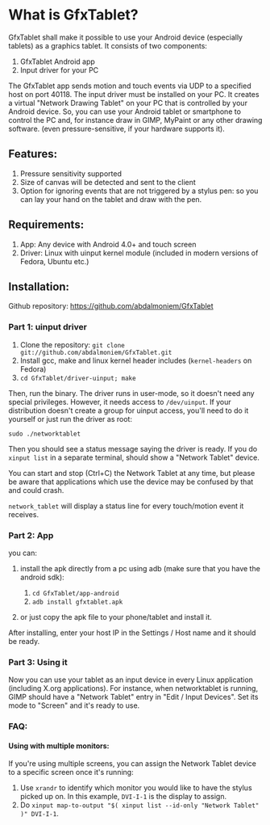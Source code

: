 # What is GfxTablet?
GfxTablet shall make it possible to use your Android device (especially tablets) as a graphics tablet.
It consists of two components:

1. GfxTablet Android app
2. Input driver for your PC

The GfxTablet app sends motion and touch events via UDP to a specified host on port 40118.
The input driver must be installed on your PC.
It creates a virtual "Network Drawing Tablet" on your PC that is controlled by your Android device.
So, you can use your Android tablet or smartphone to control the PC and,
for instance draw in GIMP, MyPaint or any other drawing software.
(even pressure-sensitive, if your hardware supports it).

## Features:
1. Pressure sensitivity supported
2. Size of canvas will be detected and sent to the client
3. Option for ignoring events that are not triggered by a stylus pen: so you can lay your hand on the tablet and draw with the pen.

## Requirements:
1. App: Any device with Android 4.0+ and touch screen
2. Driver: Linux with uinput kernel module (included in modern versions of Fedora, Ubuntu etc.)


## Installation:

Github repository: https://github.com/abdalmoniem/GfxTablet

### Part 1: uinput driver
1. Clone the repository:
   `git clone git://github.com/abdalmoniem/GfxTablet.git`
2. Install gcc, make and linux kernel header includes (`kernel-headers` on Fedora)
3. `cd GfxTablet/driver-uinput; make`

Then, run the binary. The driver runs in user-mode, so it doesn't need any special privileges.
However, it needs access to `/dev/uinput`. If your distribution doesn't create a group for
uinput access, you'll need to do it yourself or just run the driver as root:

`sudo ./networktablet`

Then you should see a status message saying the driver is ready. If you do `xinput list` in a separate
terminal, should show a "Network Tablet" device.

You can start and stop (Ctrl+C) the Network Tablet at any time, but please be aware that applications
which use the device may be confused by that and could crash.

`network_tablet` will display a status line for every touch/motion event it receives.


### Part 2: App

you can:

1. install the apk directly from a pc using adb (make sure that you have the android sdk):
	1. `cd GfxTablet/app-android`
	2. `adb install gfxtablet.apk`

2. or just copy the apk file to your phone/tablet and install it.

After installing, enter your host IP in the Settings / Host name and it should be ready.


### Part 3: Using it

Now you can use your tablet as an input device in every Linux application (including X.org
applications). For instance, when networktablet is running, GIMP should have a "Network Tablet"
entry in "Edit / Input Devices". Set its mode to "Screen" and it's ready to use.


### FAQ:

#### Using with multiple monitors:

If you're using multiple screens, you can assign the Network Tablet device to a specific screen
once it's running:

1. Use `xrandr` to identify which monitor you would like to have the stylus picked up on. In this example, `DVI-I-1`
   is the display to assign.
2. Do `xinput map-to-output "$( xinput list --id-only "Network Tablet" )" DVI-I-1`.